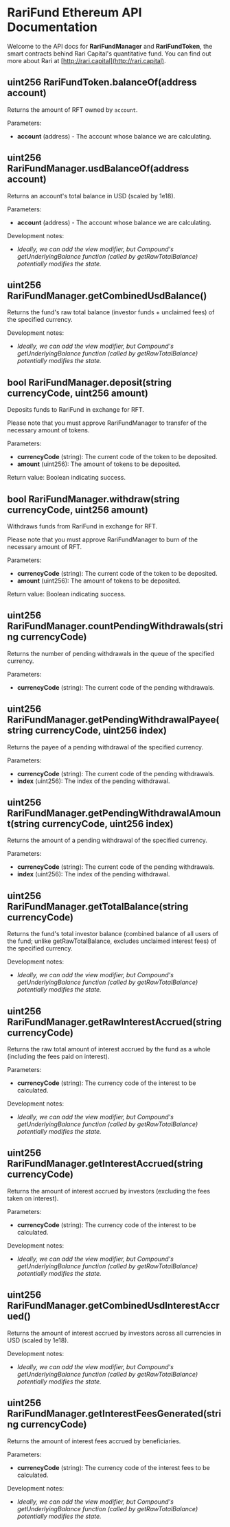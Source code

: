 # RariFund Ethereum API Documentation

Welcome to the API docs for **RariFundManager** and **RariFundToken**, the smart contracts behind Rari Capital's quantitative fund. You can find out more about Rari at [http://rari.capital](http://rari.capital).

## uint256 RariFundToken.balanceOf(address account)

Returns the amount of RFT owned by `account`.

Parameters:

 - **account** (address) - The account whose balance we are calculating.

## uint256 RariFundManager.usdBalanceOf(address account)

Returns an account's total balance in USD (scaled by 1e18).

Parameters:

 - **account** (address) - The account whose balance we are calculating.

Development notes:

 - *Ideally, we can add the view modifier, but Compound's getUnderlyingBalance function (called by getRawTotalBalance) potentially modifies the state.*

## uint256 RariFundManager.getCombinedUsdBalance()

Returns the fund's raw total balance (investor funds + unclaimed fees) of the specified currency.

Development notes:

 - *Ideally, we can add the view modifier, but Compound's getUnderlyingBalance function (called by getRawTotalBalance) potentially modifies the state.*

## bool RariFundManager.deposit(string currencyCode, uint256 amount)

Deposits funds to RariFund in exchange for RFT.

Please note that you must approve RariFundManager to transfer of the necessary amount of tokens.

Parameters:
 - **currencyCode** (string): The current code of the token to be deposited.
 - **amount** (uint256): The amount of tokens to be deposited.

Return value: Boolean indicating success.

## bool RariFundManager.withdraw(string currencyCode, uint256 amount)

Withdraws funds from RariFund in exchange for RFT.

Please note that you must approve RariFundManager to burn of the necessary amount of RFT.

Parameters:
 - **currencyCode** (string): The current code of the token to be deposited.
 - **amount** (uint256): The amount of tokens to be deposited.

Return value: Boolean indicating success.

## uint256 RariFundManager.countPendingWithdrawals(string currencyCode)

Returns the number of pending withdrawals in the queue of the specified currency.

Parameters:
 - **currencyCode** (string): The current code of the pending withdrawals.

## uint256 RariFundManager.getPendingWithdrawalPayee(string currencyCode, uint256 index)

Returns the payee of a pending withdrawal of the specified currency.

Parameters:
 - **currencyCode** (string): The current code of the pending withdrawals.
 - **index** (uint256): The index of the pending withdrawal.

## uint256 RariFundManager.getPendingWithdrawalAmount(string currencyCode, uint256 index)

Returns the amount of a pending withdrawal of the specified currency.

Parameters:
 - **currencyCode** (string): The current code of the pending withdrawals.
 - **index** (uint256): The index of the pending withdrawal.

## uint256 RariFundManager.getTotalBalance(string currencyCode)

Returns the fund's total investor balance (combined balance of all users of the fund; unlike getRawTotalBalance, excludes unclaimed interest fees) of the specified currency.

Development notes:

 - *Ideally, we can add the view modifier, but Compound's getUnderlyingBalance function (called by getRawTotalBalance) potentially modifies the state.*

## uint256 RariFundManager.getRawInterestAccrued(string currencyCode)

Returns the raw total amount of interest accrued by the fund as a whole (including the fees paid on interest).

Parameters:

 - **currencyCode** (string): The currency code of the interest to be calculated.

Development notes:

 - *Ideally, we can add the view modifier, but Compound's getUnderlyingBalance function (called by getRawTotalBalance) potentially modifies the state.*

## uint256 RariFundManager.getInterestAccrued(string currencyCode)

Returns the amount of interest accrued by investors (excluding the fees taken on interest).

Parameters:

 - **currencyCode** (string): The currency code of the interest to be calculated.

Development notes:

 - *Ideally, we can add the view modifier, but Compound's getUnderlyingBalance function (called by getRawTotalBalance) potentially modifies the state.*

## uint256 RariFundManager.getCombinedUsdInterestAccrued()

Returns the amount of interest accrued by investors across all currencies in USD (scaled by 1e18).

Development notes:

 - *Ideally, we can add the view modifier, but Compound's getUnderlyingBalance function (called by getRawTotalBalance) potentially modifies the state.*

## uint256 RariFundManager.getInterestFeesGenerated(string currencyCode)

Returns the amount of interest fees accrued by beneficiaries.

Parameters:

 - **currencyCode** (string): The currency code of the interest fees to be calculated.

Development notes:

 - *Ideally, we can add the view modifier, but Compound's getUnderlyingBalance function (called by getRawTotalBalance) potentially modifies the state.*
